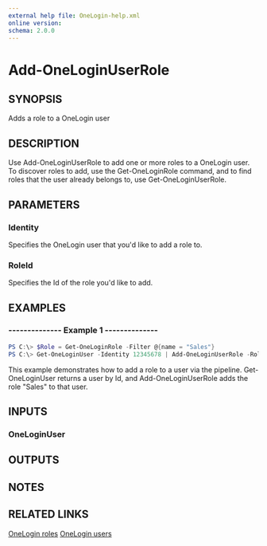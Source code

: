 ```yaml
---
external help file: OneLogin-help.xml
online version: 
schema: 2.0.0
---
```


# Add-OneLoginUserRole

## SYNOPSIS
Adds a role to a OneLogin user

## DESCRIPTION
Use Add-OneLoginUserRole to add one or more roles to a OneLogin user. To discover roles to add, use the Get-OneLoginRole command, and to find roles that the user already belongs to, use Get-OneLoginUserRole.

## PARAMETERS
### Identity
Specifies the OneLogin user that you'd like to add a role to.

### RoleId
Specifies the Id of the role you'd like to add.

## EXAMPLES
### --------------  Example 1  --------------

```powershell
PS C:\> $Role = Get-OneLoginRole -Filter @{name = "Sales"}
PS C:\> Get-OneLoginUser -Identity 12345678 | Add-OneLoginUserRole -RoleId $Role.id
```
This example demonstrates how to add a role to a user via the pipeline. Get-OneLoginUser returns a user by Id, and Add-OneLoginUserRole adds the role "Sales" to that user.

## INPUTS
### OneLoginUser

## OUTPUTS

## NOTES

## RELATED LINKS
[OneLogin roles](https://developers.onelogin.com/api-docs/1/roles/get-roles)
[OneLogin users](https://developers.onelogin.com/api-docs/1/users/user-resource)
